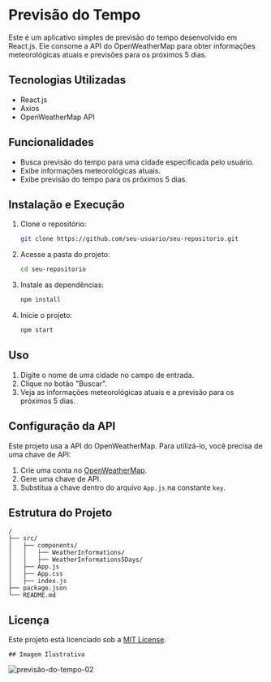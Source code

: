 # Previsão do Tempo

Este é um aplicativo simples de previsão do tempo desenvolvido em React.js. Ele consome a API do OpenWeatherMap para obter informações meteorológicas atuais e previsões para os próximos 5 dias.

## Tecnologias Utilizadas

- React.js
- Axios
- OpenWeatherMap API

## Funcionalidades

- Busca previsão do tempo para uma cidade especificada pelo usuário.
- Exibe informações meteorológicas atuais.
- Exibe previsão do tempo para os próximos 5 dias.

## Instalação e Execução

1. Clone o repositório:
   ```sh
   git clone https://github.com/seu-usuario/seu-repositorio.git
   ```
2. Acesse a pasta do projeto:
   ```sh
   cd seu-repositorio
   ```
3. Instale as dependências:
   ```sh
   npm install
   ```
4. Inicie o projeto:
   ```sh
   npm start
   ```

## Uso

1. Digite o nome de uma cidade no campo de entrada.
2. Clique no botão "Buscar".
3. Veja as informações meteorológicas atuais e a previsão para os próximos 5 dias.

## Configuração da API

Este projeto usa a API do OpenWeatherMap. Para utilizá-lo, você precisa de uma chave de API:

1. Crie uma conta no [OpenWeatherMap](https://openweathermap.org/).
2. Gere uma chave de API.
3. Substitua a chave dentro do arquivo `App.js` na constante `key`.

## Estrutura do Projeto

```
/
├── src/
│   ├── components/
│   │   ├── WeatherInformations/
│   │   ├── WeatherInformations5Days/
│   ├── App.js
│   ├── App.css
│   ├── index.js
├── package.json
└── README.md
```

## Licença

Este projeto está licenciado sob a [MIT License](LICENSE).
```
## Imagem Ilustrativa
```

![previsão-do-tempo-02](https://github.com/user-attachments/assets/1814a18c-5753-4358-88f0-1acee25cf4b1)
